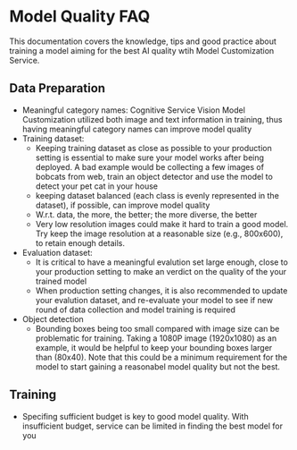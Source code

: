 # Model Quality FAQ

This documentation covers the knowledge, tips and good practice about training a model aiming for the best AI quality wtih Model Customization Service.

## Data Preparation

- Meaningful category names: Cognitive Service Vision Model Customization utilized both image and text information in training, thus having meaningful category names can improve model quality
- Training dataset:
  - Keeping training dataset as close as possible to your production setting is essential to make sure your model works after being deployed. A bad example would be collecting a few images of bobcats from web, train an object detector and use the model to detect your pet cat in your house
  - keeping dataset balanced (each class is evenly represented in the dataset), if possible, can improve model quality
  - W.r.t. data, the more, the better; the more diverse, the better
  - Very low resolution images could make it hard to train a good model. Try keep the image resolution at a reasonable size (e.g., 800x600), to retain enough details.
- Evaluation dataset:
  - It is critical to have a meaningful evalution set large enough, close to your production setting to make an verdict on the quality of the your trained model
  - When production setting changes, it is also recommended to update your evalution dataset, and re-evaluate your model to see if new round of data collection and model training is required
- Object detection
  - Bounding boxes being too small compared with image size can be problematic for training. Taking a 1080P image (1920x1080) as an example, it would be helpful to keep your bounding boxes larger than (80x40). Note that this could be a minimum requirement for the model to start gaining a reasonabel model quality but not the best.

## Training

- Specifing sufficient budget is key to good model quality. With insufficient budget, service can be limited in finding the best model for you
